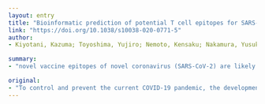 ```yaml
---
layout: entry
title: "Bioinformatic prediction of potential T cell epitopes for SARS-Cov-2"
link: "https://doi.org/10.1038/s10038-020-0771-5"
author:
- Kiyotani, Kazuma; Toyoshima, Yujiro; Nemoto, Kensaku; Nakamura, Yusuke

summary:
- "novel vaccine epitopes of novel coronavirus (SARS-CoV-2) are likely to have high affinity to HLA class I and II molecules that may induce CD8+ and CD4+ T-cell responses. Using bioinformatic screening, we identified 2013 and 1399 possible peptides that may have the high affinity (0.5%- and 2%-rank) to the HLAs commonly present in the Japanese population."

original:
- "To control and prevent the current COVID-19 pandemic, the development of novel vaccines is an emergent issue. In addition, we need to develop tools that can measure/monitor T-cell and B-cell responses to know how our immune system is responding to this deleterious virus. However, little information is currently available about the immune target epitopes of novel coronavirus (SARS-CoV-2) to induce host immune responses. Through a comprehensive bioinformatic screening of potential epitopes derived from the SARS-CoV-2 sequences for HLAs commonly present in the Japanese population, we identified 2013 and 1399 possible peptide epitopes that are likely to have the high affinity (<0.5%- and 2%-rank, respectively) to HLA class I and II molecules, respectively, that may induce CD8+ and CD4+ T-cell responses. These epitopes distributed across the structural (spike, envelope, membrane, and nucleocapsid proteins) and the nonstructural proteins (proteins corresponding to six open reading frames); however, we found several regions where high-affinity epitopes were significantly enriched. By comparing the sequences of these predicted T cell epitopes to the other coronaviruses, we identified 781 HLA-class I and 418 HLA-class II epitopes that have high homologies to SARS-CoV. To further select commonly-available epitopes that would be applicable to larger populations, we calculated population coverages based on the allele frequencies of HLA molecules, and found 2 HLA-class I epitopes covering 83.8% of the Japanese population. The findings in the current study provide us valuable information to design widely-available vaccine epitopes against SARS-CoV-2 and also provide the useful information for monitoring T-cell responses."
---
```


